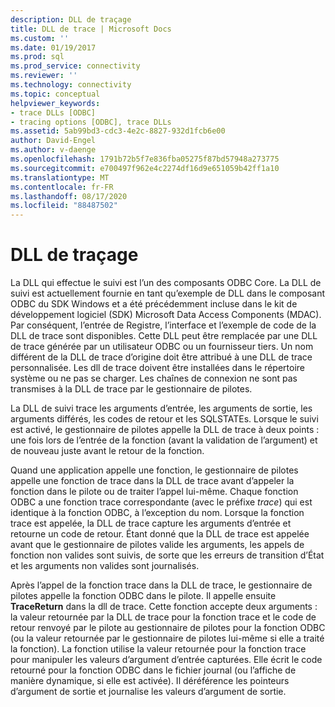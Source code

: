 ```yaml
---
description: DLL de traçage
title: DLL de trace | Microsoft Docs
ms.custom: ''
ms.date: 01/19/2017
ms.prod: sql
ms.prod_service: connectivity
ms.reviewer: ''
ms.technology: connectivity
ms.topic: conceptual
helpviewer_keywords:
- trace DLLs [ODBC]
- tracing options [ODBC], trace DLLs
ms.assetid: 5ab99bd3-cdc3-4e2c-8827-932d1fcb6e00
author: David-Engel
ms.author: v-daenge
ms.openlocfilehash: 1791b72b5f7e836fba05275f87bd57948a273775
ms.sourcegitcommit: e700497f962e4c2274df16d9e651059b42ff1a10
ms.translationtype: MT
ms.contentlocale: fr-FR
ms.lasthandoff: 08/17/2020
ms.locfileid: "88487502"
---
```

# <a name="trace-dll"></a>DLL de traçage
La DLL qui effectue le suivi est l’un des composants ODBC Core. La DLL de suivi est actuellement fournie en tant qu’exemple de DLL dans le composant ODBC du SDK Windows et a été précédemment incluse dans le kit de développement logiciel (SDK) Microsoft Data Access Components (MDAC). Par conséquent, l’entrée de Registre, l’interface et l’exemple de code de la DLL de trace sont disponibles. Cette DLL peut être remplacée par une DLL de trace générée par un utilisateur ODBC ou un fournisseur tiers. Un nom différent de la DLL de trace d’origine doit être attribué à une DLL de trace personnalisée. Les dll de trace doivent être installées dans le répertoire système ou ne pas se charger. Les chaînes de connexion ne sont pas transmises à la DLL de trace par le gestionnaire de pilotes.  
  
 La DLL de suivi trace les arguments d’entrée, les arguments de sortie, les arguments différés, les codes de retour et les SQLSTATEs. Lorsque le suivi est activé, le gestionnaire de pilotes appelle la DLL de trace à deux points : une fois lors de l’entrée de la fonction (avant la validation de l’argument) et de nouveau juste avant le retour de la fonction.  
  
 Quand une application appelle une fonction, le gestionnaire de pilotes appelle une fonction de trace dans la DLL de trace avant d’appeler la fonction dans le pilote ou de traiter l’appel lui-même. Chaque fonction ODBC a une fonction trace correspondante (avec le préfixe *trace*) qui est identique à la fonction ODBC, à l’exception du nom. Lorsque la fonction trace est appelée, la DLL de trace capture les arguments d’entrée et retourne un code de retour. Étant donné que la DLL de trace est appelée avant que le gestionnaire de pilotes valide les arguments, les appels de fonction non valides sont suivis, de sorte que les erreurs de transition d’État et les arguments non valides sont journalisés.  
  
 Après l’appel de la fonction trace dans la DLL de trace, le gestionnaire de pilotes appelle la fonction ODBC dans le pilote. Il appelle ensuite **TraceReturn** dans la dll de trace. Cette fonction accepte deux arguments : la valeur retournée par la DLL de trace pour la fonction trace et le code de retour renvoyé par le pilote au gestionnaire de pilotes pour la fonction ODBC (ou la valeur retournée par le gestionnaire de pilotes lui-même si elle a traité la fonction). La fonction utilise la valeur retournée pour la fonction trace pour manipuler les valeurs d’argument d’entrée capturées. Elle écrit le code retourné pour la fonction ODBC dans le fichier journal (ou l’affiche de manière dynamique, si elle est activée). Il déréférence les pointeurs d’argument de sortie et journalise les valeurs d’argument de sortie.
